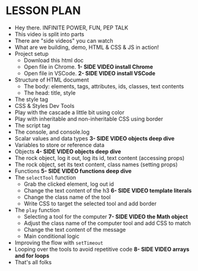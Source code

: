 # LESSON PLAN

- Hey there. INFINITE POWER, FUN, PEP TALK
- This video is split into parts
- There are "side videos" you can watch
- What are we building, demo, HTML & CSS & JS in action!
- Project setup
  - Download this html doc
  - Open file in Chrome. **1- SIDE VIDEO install Chrome**
  - Open file in VSCode. **2- SIDE VIDEO install VSCode**
- Structure of HTML document
  - The body: elements, tags, attributes, ids, classes, text contents
  - The head: title, style
- The style tag
- CSS & Styles Dev Tools
- Play with the cascade a little bit using color
- Play with inheritable and non-inheritable CSS using border
- The script tag
- The console, and console.log
- Scalar values and data types **3- SIDE VIDEO objects deep dive**
- Variables to store or reference data
- Objects **4- SIDE VIDEO objects deep dive**
- The rock object, log it out, log its id, text content (accessing props)
- The rock object, set its text content, class names (setting props)
- Functions **5- SIDE VIDEO functions deep dive**
- The `selectTool` function
  - Grab the clicked element, log out id
  - Change the text content of the h3 **6- SIDE VIDEO template literals**
  - Change the class name of the tool
  - Write CSS to target the selected tool and add border
- The `play` function
  - Selecting a tool for the computer **7- SIDE VIDEO the Math object**
  - Adjust the class name of the computer tool and add CSS to match
  - Change the text content of the message
  - Main conditional logic
- Improving the flow with `setTimeout`
- Looping over the tools to avoid repetitive code **8- SIDE VIDEO arrays and for loops**
- That's all folks
